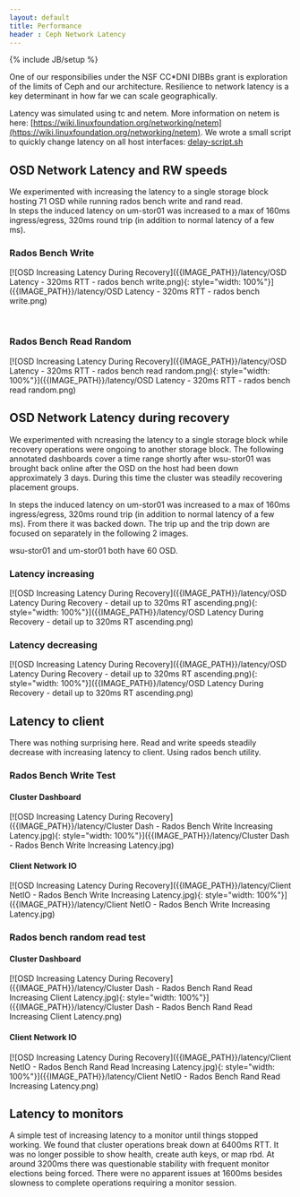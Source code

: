 ```yaml
---
layout: default
title: Performance
header : Ceph Network Latency 
---
```

{% include JB/setup %}

One of our responsibilies under the NSF CC*DNI DIBBs grant is exploration of the limits of Ceph and our architecture.  Resilience to network latency is a key determinant in how far we can scale geographically.  

Latency was simulated using tc and netem.   More information on netem is here:  [https://wiki.linuxfoundation.org/networking/netem](https://wiki.linuxfoundation.org/networking/netem).
We wrote a small script to quickly change latency on all host interfaces:  [delay-script.sh]({{ASSET_PATH}}/misc/delay-script.sh)

## OSD Network Latency and RW speeds

We experimented with increasing the latency to a single storage block hosting 71 OSD while running rados bench write and rand read.  
In steps the induced latency on um-stor01 was increased to a max of 160ms ingress/egress, 320ms round trip (in addition to normal latency of a few ms). 

### Rados Bench Write
[![OSD Increasing Latency During Recovery]({{IMAGE_PATH}}/latency/OSD Latency - 320ms RTT - rados bench write.png){: style="width: 100%"}]({{IMAGE_PATH}}/latency/OSD Latency - 320ms RTT - rados bench write.png)

<br />


### Rados Bench Read Random
[![OSD Increasing Latency During Recovery]({{IMAGE_PATH}}/latency/OSD Latency - 320ms RTT - rados bench read random.png){: style="width: 100%"}]({{IMAGE_PATH}}/latency/OSD Latency - 320ms RTT - rados bench read random.png)

## OSD Network Latency during recovery

We experimented with ncreasing the latency to a single storage block while recovery operations were ongoing to another storage block.  The following annotated dashboards cover a time range shortly after wsu-stor01 was brought back online after the OSD on the host had been down approximately 3 days. During this time the cluster was steadily recovering placement groups.  

In steps the induced latency on um-stor01 was increased to a max of 160ms ingress/egress, 320ms round trip (in addition to normal latency of a few ms). From there it was backed down. The trip up and the trip down are focused on separately in the following 2 images.

wsu-stor01 and um-stor01 both have 60 OSD.  

### Latency increasing

[![OSD Increasing Latency During Recovery]({{IMAGE_PATH}}/latency/OSD Latency During Recovery - detail up to 320ms RT ascending.png){: style="width: 100%"}]({{IMAGE_PATH}}/latency/OSD Latency During Recovery - detail up to 320ms RT ascending.png)

### Latency decreasing

[![OSD Increasing Latency During Recovery]({{IMAGE_PATH}}/latency/OSD Latency During Recovery - detail up to 320ms RT ascending.png){: style="width: 100%"}]({{IMAGE_PATH}}/latency/OSD Latency During Recovery - detail up to 320ms RT ascending.png)

## Latency to client

There was nothing surprising here.  Read and write speeds steadily decrease with increasing latency to client.  Using rados bench utility.  

### Rados Bench Write Test

#### Cluster Dashboard

[![OSD Increasing Latency During Recovery]({{IMAGE_PATH}}/latency/Cluster Dash - Rados Bench Write Increasing Latency.jpg){: style="width: 100%"}]({{IMAGE_PATH}}/latency/Cluster Dash - Rados Bench Write Increasing Latency.jpg)

#### Client Network IO

[![OSD Increasing Latency During Recovery]({{IMAGE_PATH}}/latency/Client NetIO - Rados Bench Write Increasing Latency.jpg){: style="width: 100%"}]({{IMAGE_PATH}}/latency/Client NetIO - Rados Bench Write Increasing Latency.jpg)

### Rados bench random read test

#### Cluster Dashboard

[![OSD Increasing Latency During Recovery]({{IMAGE_PATH}}/latency/Cluster Dash - Rados Bench Rand Read Increasing Client Latency.jpg){: style="width: 100%"}]({{IMAGE_PATH}}/latency/Cluster Dash - Rados Bench Rand Read Increasing Client Latency.png)

#### Client Network IO

[![OSD Increasing Latency During Recovery]({{IMAGE_PATH}}/latency/Client NetIO - Rados Bench Rand Read Increasing Latency.jpg){: style="width: 100%"}]({{IMAGE_PATH}}/latency/Client NetIO - Rados Bench Rand Read Increasing Latency.png)


## Latency to monitors

A simple test of increasing latency to a monitor until things stopped working.  We found that cluster operations break down at 6400ms RTT.  It was no longer possible to show health, create auth keys, or map rbd.  At around 3200ms there was questionable stability with frequent monitor elections being forced.  There were no apparent issues at 1600ms besides slowness to complete operations requiring a monitor session.   
